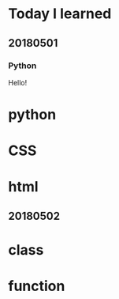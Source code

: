 # Today I learned 

## 20180501   

### Python
Hello!

# python
# CSS
# html

## 20180502
# class
# function
